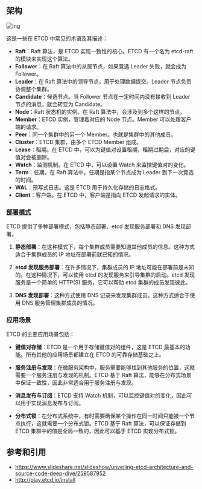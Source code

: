 ## 架构

![ing](https://static.apiseven.com/uploads/2023/02/23/KCin3Lzq_220592786-0d6d9605-4fbe-43d4-9f7e-798b9b072af9.png)

这是一些在 ETCD 中常见的术语及其描述：

- **Raft**：Raft 算法，是 ETCD 实现一致性的核心。ETCD 有一个名为 etcd-raft 的模块来实现这个算法。
- **Follower**：在 Raft 算法中的从属节点，如果竞选 Leader 失败，就会成为 Follower。
- **Leader**：在 Raft 算法中的领导节点，用于处理数据提交。Leader 节点负责协调整个集群。
- **Candidate**：候选节点。当 Follower 节点在一定时间内没有接收到 Leader 节点的消息，就会转变为 Candidate。
- **Node**：Raft 状态机的实例。在 Raft 算法中，会涉及到多个这样的节点。
- **Member**：ETCD 实例，管理着对应的 Node 节点。Member 可以处理客户端的请求。
- **Peer**：同一个集群中的另一个 Member。也就是集群中的其他成员。
- **Cluster**：ETCD 集群，由多个 ETCD Member 组成。
- **Lease**：租期。在 ETCD 中，可以为键值对设置租期，租期过期后，对应的键值对会被删除。
- **Watch**：监测机制。在 ETCD 中，可以设置 Watch 来监控键值对的变化。
- **Term**：任期。在 Raft 算法中，任期是指某个节点成为 Leader 到下一次竞选的时间。
- **WAL**：预写式日志。这是 ETCD 用于持久化存储的日志格式。
- **Client**：客户端。在 ETCD 中，客户端是指向 ETCD 发起请求的实体。

### [部署模式](https://etcd.io/docs/v3.5/op-guide/clustering/)

ETCD 提供了多种部署模式，包括静态部署、etcd 发现服务部署和 DNS 发现部署。

1. **静态部署**：在这种模式下，每个集群成员需要知道其他成员的信息。这种方式适合于集群成员的 IP 地址在部署前就已知的情况。

2. **etcd 发现服务部署**：在许多情况下，集群成员的 IP 地址可能在部署前是未知的。在这种情况下，可以使用 etcd 的发现服务来引导集群的启动。etcd 发现服务是一个简单的 HTTP(S) 服务，它可以帮助 etcd 集群的成员发现彼此。

3. **DNS 发现部署**：这种方式使用 DNS 记录来发现集群成员。这种方式适合于使用 DNS 服务管理集群成员的情况。

### 应用场景

ETCD 的主要应用场景包括：

- **键值对存储**：ETCD 是一个用于存储键值对的组件，这是 ETCD 最基本的功能。所有其他的应用场景都建立在 ETCD 的可靠存储基础之上。

- **服务注册与发现**：在微服务架构中，服务需要能够找到其他服务的位置，这就需要一个服务注册与发现的机制。ETCD 基于 Raft 算法，能够在分布式场景中保证一致性，因此非常适合用于服务注册与发现。

- **消息发布与订阅**：ETCD 支持 Watch 机制，可以监控键值对的变化，因此可以用于实现消息发布与订阅。

- **分布式锁**：在分布式系统中，有时需要确保某个操作在同一时间只能被一个节点执行，这就需要一个分布式锁。ETCD 基于 Raft 算法，可以保证存储到 ETCD 集群中的值是全局一致的，因此可以基于 ETCD 实现分布式锁。

## 参考和引用

- https://www.slideshare.net/slideshow/unveiling-etcd-architecture-and-source-code-deep-dive/259587952
- http://play.etcd.io/install
